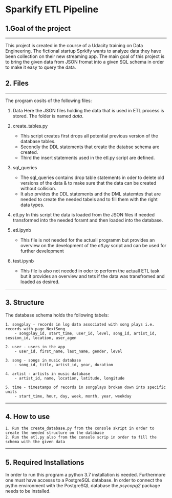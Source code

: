 # Sparkify ETL Pipeline


##  1.Goal of the project 
---
This project is created in the course of a Udacity training on Data Engineering.
The fictional startup Sprkify wants to analyze data they have been collection on their new streaming app.
The main goal of this project is to bring the given data from JSON fromat into a given SQL schema in order to make it easy to query the data.



## 2. Files
---
The program cosits of the following files:

1. Data
Here the JSON files holding the data that is used in ETL process is stored. The folder is named *data*. 

2. create_tables.py 
    * This script creates first drops all potential previous version of the database tables.
    * Secondly the DDL statements that create the databse schema are created. 
    * Third the insert statements used in the etl.py script are defined.
    

3.  sql_queries
    * The sql_queries contains drop table statements in oder to delete old versions of the data & to make sure that the data can be created without collision. 
    * It also prvides the DDL statements and the DML statemtes that are needed to create the needed tabels and to fill them with the right data types. 
    
4. etl.py 
In this script the data is loaded from the JSON files if needed transformed into the needed foramt and then loaded into the database. 

    
5. etl.ipynb 
    * This file is not needed for the actuall programm but provides an overview on the development of the *etl.py* script and can be used for further          development 
    
6. test.ipynb
    * This file is also not needed in oder to perform the actuall ETL task but it provides an overview and tets if the data was transfromed and loaded as desired.
  


---
## 3. Structure 

The database schema holds the following tabels: 

    1. songplay - records in log data associated with song plays i.e. records with page NextSong
        - songplay_id, start_time, user_id, level, song_id, artist_id, session_id, location, user_agen
        
    2. user - users in the app
        - user_id, first_name, last_name, gender, level
        
    3. song - songs in music database
        - song_id, title, artist_id, year, duration
        
    4. artist - artists in music database
        - artist_id, name, location, latitude, longitude
        
    5. time - timestamps of records in songplays broken down into specific units
        - start_time, hour, day, week, month, year, weekday

---
## 4. How to use

    1. Run the create_database.py from the console skript in order to create the needed structure on the database
    2. Run the etl.py also from the console scrip in order to fill the schema with the given data 
    
---

## 5. Required Installations

In order to run this program a python 3.7 installation is needed. Furthermore one must have accesss to a PostgreSQL database.
In order to connect the pythn environment with the PostgreSQL database the *psycopg2* package needs to be installed. 

    


